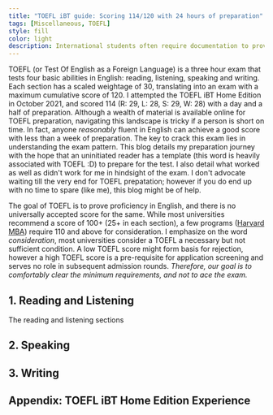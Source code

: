 ```yaml
---
title: "TOEFL iBT guide: Scoring 114/120 with 24 hours of preparation"
tags: [Miscellaneous, TOEFL]
style: fill
color: light
description: International students often require documentation to prove proficiency in English. This guide is for you if you are reasonably fluent in English and consider TOEFL a mere formality. This blog covers the resources I used to prepare for TOEFL along with the time I spent in preparing for each module.  
---
```


TOEFL (or Test Of English as a Foreign Language) is a three hour exam that tests four basic abilities in English: reading, listening, speaking and writing. Each section has a scaled weightage of 30, translating into an exam with a maximum cumulative score of 120. I attempted the TOEFL iBT Home Edition in October 2021, and scored 114 (R: 29, L: 28, S: 29, W: 28) with a day and a half of preparation. Although a wealth of material is available online for TOEFL preparation, navigating this landscape is tricky if a person is short on time. In fact, anyone _reasonably_ fluent in English can achieve a good score with less than a week of preparation. The key to crack this exam lies in understanding the exam pattern. This blog details my preparation journey with the hope that an uninitiated reader has a template (this word is heavily associated with TOEFL :D) to prepare for the test. I also detail what worked as well as didn't work for me in hindsight of the exam. I don't advocate waiting till the very end for TOEFL prepatation; however if you do end up with no time to spare (like me), this blog might be of help.

The goal of TOEFL is to prove proficiency in English, and there is no universally accepted score for the same. While most universities recommend a score of 100+ (25+ in each section), a few programs ([Harvard MBA](https://www.hbs.edu/mba/admissions/application-process/Pages/international-applicants.aspx)) require 110 and above for consideration. I emphasize on the word _consideration_, most universities consider a TOEFL a necessary but not sufficient condition. A low TOEFL score might form basis for rejection, however a high TOEFL score is a pre-requisite for application screening and serves no role in subsequent admission rounds. _Therefore, our goal is to comfortably clear the minimum requirements, and not to ace the exam._ 

## 1. Reading and Listening

The reading and listening sections 

## 2. Speaking

## 3. Writing

## Appendix: TOEFL iBT Home Edition Experience